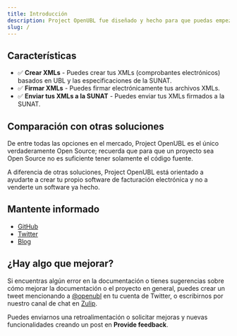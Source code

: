 ```yaml
---
title: Introducción
description: Project OpenUBL fue diseñado y hecho para que puedas empezar a manipular comprobantes electrónicos rápidamente y sin necesidad de reinventar la rueda nuevamente.
slug: /
---
```


## Características

- ✅ **Crear XMLs** - Puedes crear tus XMLs (comprobantes electrónicos) basados en UBL y las especificaciones de la SUNAT.
- ✅ **Firmar XMLs** - Puedes firmar electrónicamente tus archivos XMLs.
- ✅ **Enviar tus XMLs a la SUNAT** - Puedes enviar tus XMLs firmados a la SUNAT.

## Comparación con otras soluciones

De entre todas las opciones en el mercado, Project OpenUBL es el único verdaderamente Open Source; recuerda que para que un proyecto sea Open Source no es suficiente tener solamente el código fuente.

A diferencia de otras soluciones, Project OpenUBL está orientado a ayudarte a crear tu propio software de facturación electrónica y no a venderte un software ya hecho.

## Mantente informado

- [GitHub](https://github.com/project-openubl)
- [Twitter](https://twitter.com/openubl)
- [Blog](/blog)

## ¿Hay algo que mejorar?

Si encuentras algún error en la documentación o tienes sugerencias sobre cómo mejorar la documentación o el proyecto en general, puedes crear un tweet mencionando a [@openubl](https://twitter.com/openubl) en tu cuenta de Twitter, o escribirnos por nuestro canal de chat en [Zulip](https://projectopenubl.zulipchat.com/).

Puedes enviarnos una retroalimentación o solicitar mejoras y nuevas funcionalidades creando un post en **Provide feedback**.
